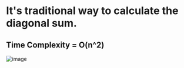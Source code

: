 
# It's traditional way to calculate the diagonal sum.
## Time Complexity = O(n^2)
![image](https://user-images.githubusercontent.com/71540845/150723067-798cc100-6d29-427d-ab96-7c02083aa337.png)


